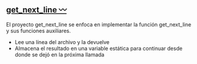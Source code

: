 <div> <h2><a href=“https://github.com/Gokiina/Cursus/tree/main/CC01_Get_Next_Line” target=“_blank”>get_next_line 〰️</a></h2> <p>El proyecto get_next_line se enfoca en implementar la función get_next_line y sus funciones auxiliares.</p> <ul> <li>Lee una línea del archivo y la devuelve</li> <li>Almacena el resultado en una variable estática para continuar desde donde se dejó en la próxima llamada</li> </ul> </div>
